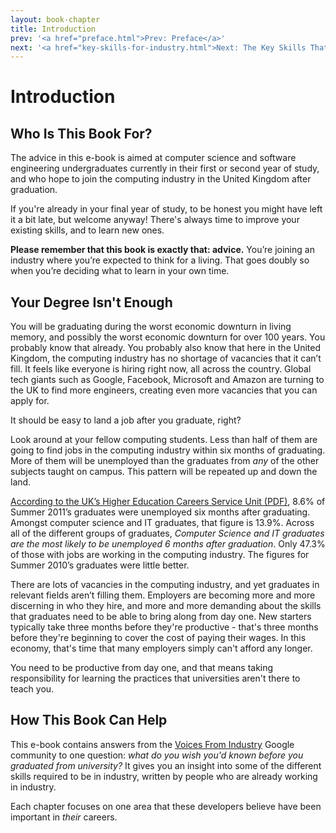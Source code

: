```yaml
---
layout: book-chapter
title: Introduction
prev: '<a href="preface.html">Prev: Preface</a>'
next: '<a href="key-skills-for-industry.html">Next: The Key Skills That Industry Expects</a>'
---
```


# Introduction

## Who Is This Book For?

The advice in this e-book is aimed at computer science and software engineering undergraduates currently in their first or second year of study, and who hope to join the computing industry in the United Kingdom after graduation.

If you're already in your final year of study, to be honest you might have left it a bit late, but welcome anyway!  There's always time to improve your existing skills, and to learn new ones.

__Please remember that this book is exactly that: advice.__ You’re joining an industry where you’re expected to think for a living. That goes doubly so when you’re deciding what to learn in your own time.

## Your Degree Isn't Enough

You will be graduating during the worst economic downturn in living memory, and possibly the worst economic downturn for over 100 years. You probably know that already. You probably also know that here in the United Kingdom, the computing industry has no shortage of vacancies that it can’t fill. It feels like everyone is hiring right now, all across the country. Global tech giants such as Google, Facebook, Microsoft and Amazon are turning to the UK to find more engineers, creating even more vacancies that you can apply for.

It should be easy to land a job after you graduate, right?

Look around at your fellow computing students. Less than half of them are going to find jobs in the computing industry within six months of graduating. More of them will be unemployed than the graduates from _any_ of the other subjects taught on campus. This pattern will be repeated up and down the land.

[According to the UK’s Higher Education Careers Service Unit (PDF)](http://www.hecsu.ac.uk/assets/assets/documents/WDGD_Oct_2012.pdf), 8.6% of Summer 2011’s graduates were unemployed six months after graduating. Amongst computer science and IT graduates, that figure is 13.9%. Across all of the different groups of graduates, _Computer Science and IT graduates are the most likely to be unemployed 6 months after graduation_. Only 47.3% of those with jobs are working in the computing industry. The figures for Summer 2010’s graduates were little better.

There are lots of vacancies in the computing industry, and yet graduates in relevant fields aren’t filling them. Employers are becoming more and more discerning in who they hire, and more and more demanding about the skills that graduates need to be able to bring along from day one. New starters typically take three months before they're productive - that's three months before they're beginning to cover the cost of paying their wages.  In this economy, that's time that many employers simply can't afford any longer.

You need to be productive from day one, and that means taking responsibility for learning the practices that universities aren't there to teach you.

## How This Book Can Help

This e-book contains answers from the [Voices From Industry](https://plus.google.com/communities/111699457416495663696) Google community to one question: _what do you wish you'd known before you graduated from university?_  It gives you an insight into some of the different skills required to be in industry, written by people who are already working in industry.

Each chapter focuses on one area that these developers believe have been important in _their_ careers.